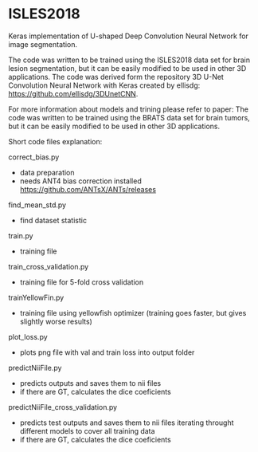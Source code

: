 # ISLES2018
Keras implementation of U-shaped Deep Convolution Neural Network for image segmentation.

The code was written to be trained using the ISLES2018 data set for brain lesion segmentation, but it can be easily modified to be used in other 3D applications. The code was derived form the repository 3D U-Net Convolution Neural Network with Keras created by ellisdg: https://github.com/ellisdg/3DUnetCNN.

For more information about models and trining please refer to paper: The code was written to be trained using the BRATS data set for brain tumors, but it can be easily modified to be used in other 3D applications.

Short code files explanation:

correct_bias.py
- data preparation
- needs ANT4 bias correction installed https://github.com/ANTsX/ANTs/releases

find_mean_std.py
- find dataset statistic 

train.py
- training file

train_cross_validation.py
- training file for 5-fold cross validation

trainYellowFin.py
- training file using yellowfish optimizer (training goes faster, but gives slightly worse results)

plot_loss.py
- plots png file with val and train loss into output folder

predictNiiFile.py
- predicts outputs and saves them to nii files
- if there are GT, calculates the dice coeficients

predictNiiFile_cross_validation.py
- predicts test outputs and saves them to nii files iterating throught different models to cover all training data
- if there are GT, calculates the dice coeficients
